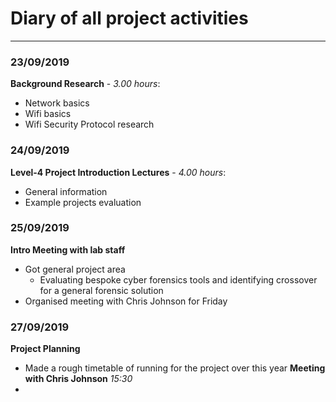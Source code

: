 # Diary of all project activities
-----

### 23/09/2019
**Background Research** - *3.00 hours*:
- Network basics
- Wifi basics
- Wifi Security Protocol research

### 24/09/2019
**Level-4 Project Introduction Lectures** - *4.00 hours*:
- General information
- Example projects evaluation

### 25/09/2019
**Intro Meeting with lab staff**
- Got general project area
  - Evaluating bespoke cyber forensics tools and identifying crossover for a general forensic solution
- Organised meeting with Chris Johnson for Friday

### 27/09/2019
**Project Planning**
- Made a rough timetable of running for the project over this year
**Meeting with Chris Johnson** *15:30*
- 

